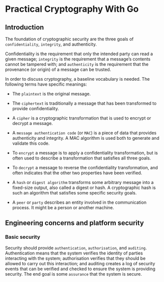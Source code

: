 # Practical Cryptography With Go

## Introduction

The foundation of cryptographic security are the three goals of `confidentiality`, `integrity`, and authenticity.

Confidentiality is the requirement that only the intended party can read a given message; `integrity` is the requirement that a message’s contents cannot be tampered with; and `authenticity` is the requirement that the provenance (or origin) of a message can be trusted.

In order to discuss cryptography, a baseline vocabulary is needed. The following terms have specific meanings:

* The `plaintext` is the original message.

* The `ciphertext` is traditionally a message that has been transformed to provide confidentiality.

* A `cipher` is a cryptographic transformation that is used to encrypt or decrypt a message.

* A `message authentication code` (or `MAC`) is a piece of data that provides authenticity and integrity. A MAC algorithm is used both to generate and validate this code.

* To `encrypt` a message is to apply a confidentiality transformation, but is often used to describe a transformation that satisfies all three goals. 

* To `decrypt` a message to reverse the confidentiality transformation, and often indicates that the other two properties have been verified.

* A `hash` or `digest algorithm` transforms some arbitrary message into a fixed-size output, also called a digest or hash. A cryptographic hash is such an algorithm that satisfies some specific security goals.

* A `peer` or `party` describes an entity involved in the communication process. It might be a person or another machine.

## Engineering concerns and platform security

### Basic security

Security should provide `authentication`, `authorisation`, and `auditing`. Authentication means that the system verifies the identity of parties interacting with the system; authorisation verifies that they should be allowed to carry out this interaction; and auditing creates a log of security events that can be verified and checked to ensure the system is providing security. The end goal is some `assurance` that the system is secure.








